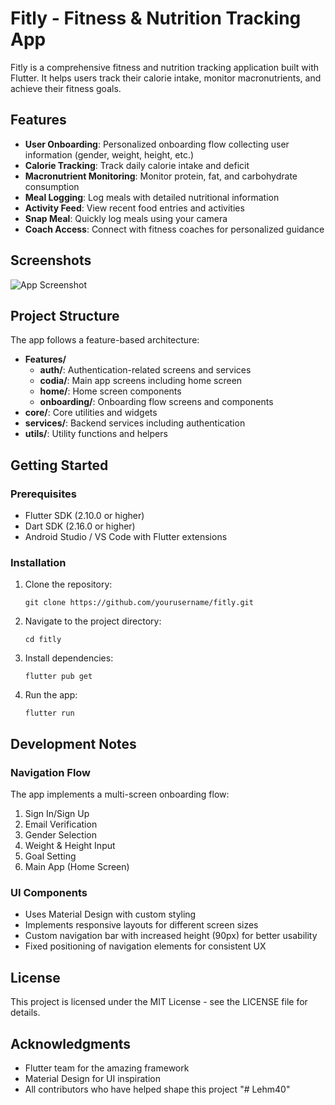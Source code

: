 # Fitly - Fitness & Nutrition Tracking App

Fitly is a comprehensive fitness and nutrition tracking application built with Flutter. It helps users track their calorie intake, monitor macronutrients, and achieve their fitness goals.

## Features

- **User Onboarding**: Personalized onboarding flow collecting user information (gender, weight, height, etc.)
- **Calorie Tracking**: Track daily calorie intake and deficit
- **Macronutrient Monitoring**: Monitor protein, fat, and carbohydrate consumption
- **Meal Logging**: Log meals with detailed nutritional information
- **Activity Feed**: View recent food entries and activities
- **Snap Meal**: Quickly log meals using your camera
- **Coach Access**: Connect with fitness coaches for personalized guidance

## Screenshots

![App Screenshot](screenshots/home_screen.png)

## Project Structure

The app follows a feature-based architecture:

- **Features/**
  - **auth/**: Authentication-related screens and services
  - **codia/**: Main app screens including home screen
  - **home/**: Home screen components
  - **onboarding/**: Onboarding flow screens and components
- **core/**: Core utilities and widgets
- **services/**: Backend services including authentication
- **utils/**: Utility functions and helpers

## Getting Started

### Prerequisites

- Flutter SDK (2.10.0 or higher)
- Dart SDK (2.16.0 or higher)
- Android Studio / VS Code with Flutter extensions

### Installation

1. Clone the repository:
   ```
   git clone https://github.com/yourusername/fitly.git
   ```

2. Navigate to the project directory:
   ```
   cd fitly
   ```

3. Install dependencies:
   ```
   flutter pub get
   ```

4. Run the app:
   ```
   flutter run
   ```

## Development Notes

### Navigation Flow

The app implements a multi-screen onboarding flow:
1. Sign In/Sign Up
2. Email Verification
3. Gender Selection
4. Weight & Height Input
5. Goal Setting
6. Main App (Home Screen)

### UI Components

- Uses Material Design with custom styling
- Implements responsive layouts for different screen sizes
- Custom navigation bar with increased height (90px) for better usability
- Fixed positioning of navigation elements for consistent UX

## License

This project is licensed under the MIT License - see the LICENSE file for details.

## Acknowledgments

- Flutter team for the amazing framework
- Material Design for UI inspiration
- All contributors who have helped shape this project
"# Lehm40" 
